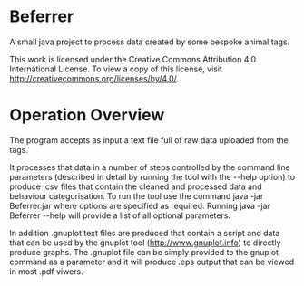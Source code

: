 # Beferrer
A small java project to process data created by some bespoke animal tags.

This work is licensed under the Creative Commons Attribution 4.0 International License. To view a copy of this license, visit http://creativecommons.org/licenses/by/4.0/.

# Operation Overview
The program accepts as input a text file full of raw data uploaded from the tags. 

It processes that data in a number of steps controlled by the command line parameters (described in detail by running the tool with the --help option) to produce .csv files that contain the cleaned and processed data and behaviour categorisation. To run the tool use the command java -jar Beferrer.jar <options> where options are specified as required. Running java -jar Beferrer --help will provide a list of all optional parameters.

In addition .gnuplot text files are produced that contain a script and data that can be used by the gnuplot tool (http://www.gnuplot.info) to directly produce graphs. The .gnuplot file can be simply provided to the gnuplot command as a parameter and it will produce .eps output that can be viewed in most .pdf viwers.




